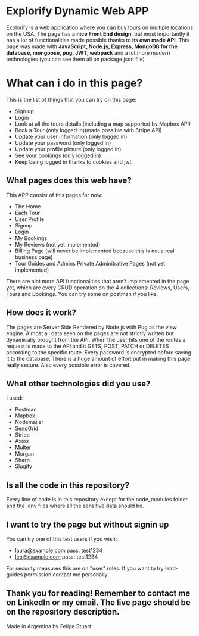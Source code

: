 ﻿# Explorify Dynamic Web APP

Explorify is a web application where you can buy tours on multiple locations on the USA. The page has a **nice Front End design**, but most importantly it has a lot of functionalities made possible thanks to its **own made API**. This page was made with **JavaScript, Node.js, Express, MongoDB for the database, mongoose, pug, JWT, webpack** and a lot more modern technologies (you can see them all on package.json file)

# What can i do in this page?

This is the list of things that you can try on this page:

- Sign up
- Login
- Look at all the tours details (including a map supported by Mapbox API)
- Book a Tour (only logged in)(made possible with Stripe API)
- Update your user information (only logged in)
- Update your password (only logged in)
- Update your profile picture (only logged in)
- See your bookings (only logged in)
- Keep being logged in thanks to cookies and jwt

## What pages does this web have?

This APP consist of this pages for now:

- The Home
- Each Tour
- User Profile
- Signup
- Login
- My Bookings
- My Reviews (not yet implemented)
- Billing Page (will never be implemented because this is not a real business page)
- Tour Guides and Admins Private Adminitrative Pages (not yet implemented)

There are alot more API functionalities that aren't implemented in the page yet, which are every CRUD operation on the 4 collections: Reviews, Users, Tours and Bookings. You can try some on postman if you like.

## How does it work?

The pages are Server Side Rendered by Node.js with Pug as the view engine. Almost all data seen on the pages are not strictly written but dynamically brought from the API. When the user hits one of the routes a request is made to the API and it GETS, POST, PATCH or DELETES according to the specific route. Every password is encrypted before saving it to the database. There is a huge amount of effort put in making this page really secure. Also every possible error is covered.

## What other technologies did you use?

I used:

- Postman
- Mapbox
- Nodemailer
- SendGrid
- Stripe
- Axios
- Multer
- Morgan
- Sharp
- Slugify

## Is all the code in this repository?

Every line of code is in this repository except for the node_modules folder and the .env files where all the sensitive data should be.

## I want to try the page but without signin up

You can try one of this test users if you wish:

- laura@example.com pass: test1234
- leo@example.com pass: test1234

For security measures this are on "user" roles. If you want to try lead-guides permission contact me personally.

## Thank you for reading! Remember to contact me on LinkedIn or my email. The live page should be on the repository description.

Made in Argentina by Felipe Stuart.
